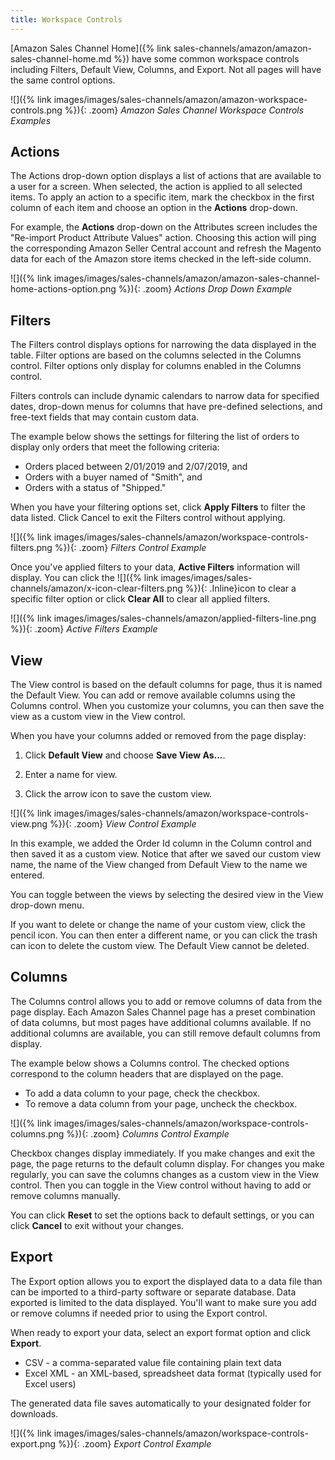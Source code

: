 ```yaml
---
title: Workspace Controls
---
```



[Amazon Sales Channel Home]({% link sales-channels/amazon/amazon-sales-channel-home.md %}) have some common workspace controls including Filters, Default View, Columns, and Export. Not all pages will have the same control options.

![]({% link images/images/sales-channels/amazon/amazon-workspace-controls.png %}){: .zoom}
_Amazon Sales Channel Workspace Controls Examples_

## Actions

The Actions drop-down option displays a list of actions that are available to a user for a screen. When selected, the action is applied to all selected items. To apply an action to a specific item, mark the checkbox in the first column of each item and choose an option in the **Actions** drop-down.

For example, the **Actions** drop-down on the Attributes screen includes the "Re-import Product Attribute Values" action. Choosing this action will ping the corresponding Amazon Seller Central account and refresh the Magento data for each of the Amazon store items checked in the left-side column.

![]({% link images/images/sales-channels/amazon/amazon-sales-channel-home-actions-option.png %}){: .zoom}
_Actions Drop Down Example_

## Filters

The Filters control displays options for narrowing the data displayed in the table. Filter options are based on the columns selected in the Columns control. Filter options only display for columns enabled in the Columns control.

Filters controls can include dynamic calendars to narrow data for specified dates, drop-down menus for columns that have pre-defined selections, and free-text fields that may contain custom data.

The example below shows the settings for filtering the list of orders to display only orders that meet the following criteria:

- Orders placed between 2/01/2019 and 2/07/2019, and
- Orders with a buyer named of "Smith", and
- Orders with a status of "Shipped."

When you have your filtering options set, click **Apply Filters** to filter the data listed. Click Cancel to exit the Filters control without applying.

![]({% link images/images/sales-channels/amazon/workspace-controls-filters.png %}){: .zoom}
_Filters Control Example_

Once you've applied filters to your data, **Active Filters** information will display. You can click the ![]({% link images/images/sales-channels/amazon/x-icon-clear-filters.png %}){: .Inline}icon to clear a specific filter option or click **Clear All** to clear all applied filters.

![]({% link images/images/sales-channels/amazon/applied-filters-line.png %}){: .zoom}
_Active Filters Example_

## View

The View control is based on the default columns for page, thus it is named the Default View. You can add or remove available columns using the Columns control. When you customize your columns, you can then save the view as a custom view in the View control.

When you have your columns added or removed from the page display:

1. Click **Default View** and choose **Save View As...**.

1. Enter a name for view.

1. Click the arrow icon to save the custom view.

![]({% link images/images/sales-channels/amazon/workspace-controls-view.png %}){: .zoom}
_View Control Example_

In this example, we added the Order Id column in the Column control and then saved it as a custom view. Notice that after we saved our custom view name, the name of the View changed from Default View to the name we entered.

You can toggle between the views by selecting the desired view in the View drop-down menu.

If you want to delete or change the name of your custom view, click the pencil icon. You can then enter a different name, or you can click the trash can icon to delete the custom view. The Default View cannot be deleted.

## Columns

The Columns control allows you to add or remove columns of data from the page display. Each Amazon Sales Channel page has a preset combination of data columns, but most pages have additional columns available. If no additional columns are available, you can still remove default columns from display.

The example below shows a Columns control. The checked options correspond to the column headers that are displayed on the page.

- To add a data column to your page, check the checkbox.
- To remove a data column from your page, uncheck the checkbox.

![]({% link images/images/sales-channels/amazon/workspace-controls-columns.png %}){: .zoom}
_Columns Control Example_

Checkbox changes display immediately. If you make changes and exit the page, the page returns to the default column display. For changes you make regularly, you can save the columns changes as a custom view in the View control. Then you can toggle in the View control without having to add or remove columns manually.

You can click **Reset** to set the options back to default settings, or you can click **Cancel** to exit without your changes.

## Export

The Export option allows you to export the displayed data to a data file than can be imported to a third-party software or separate database. Data exported is limited to the data displayed. You'll want to make sure you add or remove columns if needed prior to using the Export control.

When ready to export your data, select an export format option and click **Export**.

- CSV - a comma-separated value file containing plain text data
- Excel XML - an XML-based, spreadsheet data format (typically used for Excel users)

The generated data file saves automatically to your designated folder for downloads.

![]({% link images/images/sales-channels/amazon/workspace-controls-export.png %}){: .zoom}
_Export Control Example_
